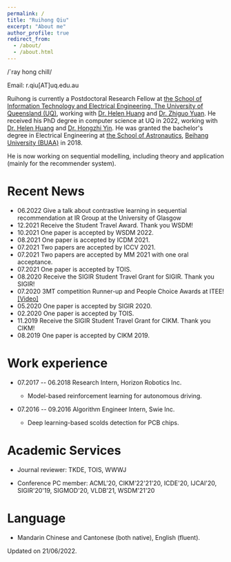 ```yaml
---
permalink: /
title: "Ruihong Qiu"
excerpt: "About me"
author_profile: true
redirect_from: 
  - /about/
  - /about.html
---
```


/`ray hong chill/

Email: r.qiu[AT]uq.edu.au

Ruihong is currently a Postdoctoral Research Fellow at <a href="https://www.itee.uq.edu.au/" target="_blank">the
School of Information Technology and Electrical Engineering, 
<a href="https://www.uq.edu.com" target="_blank"> The University of Queensland (UQ)</a>, working with <a href="http://staff.itee.uq.edu.au/huang/" target="_blank">
Dr. Helen Huang</a> and <a href="https://researchers.uq.edu.au/researcher/569" target="_blank">
Dr. Zhiguo Yuan</a>. 
He received his PhD degree in computer science at UQ in 2022, working with <a href="http://staff.itee.uq.edu.au/huang/" target="_blank">
Dr. Helen Huang</a> and <a href="https://sites.google.com/view/hongzhi-yin/home" target="_blank"> Dr.
Hongzhi Yin</a>. He was granted the bachelor's degree in Electrical Engineering
at <a href="http://www.sa.buaa.edu.cn/" target="_blank">the School of Astronautics</a>, 
<a href="http://www.buaa.edu.cn" target="_blank">
Beihang University (BUAA)</a> in 2018.

He is now working on sequential modelling,
including theory and application (mainly for the recommender system).

Recent News
=====
* 06.2022 Give a talk about contrastive learning in sequential recommendation at IR Group at the University of Glasgow
* 12.2021 Receive the Student Travel Award. Thank you WSDM!
* 10.2021 One paper is accepted by WSDM 2022.
* 08.2021 One paper is accepted by ICDM 2021.
* 07.2021 Two papers are accepted by ICCV 2021.
* 07.2021 Two papers are accepted by MM 2021 with one oral acceptance.
* 07.2021 One paper is accepted by TOIS.
* 08.2020 Receive the SIGIR Student Travel Grant for SIGIR. Thank you SIGIR!
* 07.2020 3MT competition Runner-up and People Choice Awards at ITEE! [\[Video\]](https://www.youtube.com/watch?v=zVEHeSwpHYo&t=4s)
* 05.2020 One paper is accepted by SIGIR 2020.
* 02.2020 One paper is accepted by TOIS.
* 11.2019 Receive the SIGIR Student Travel Grant for CIKM. Thank you CIKM!
* 08.2019 One paper is accepted by CIKM 2019.

Work experience
======
* 07.2017 -- 06.2018 Research Intern, Horizon Robotics Inc.
  * Model-based reinforcement learning for autonomous driving.

* 07.2016 -- 09.2016 Algorithm Engineer Intern, Swie Inc.
  * Deep learning-based scolds detection for PCB chips.
  
Academic Services
======
  
  * Journal reviewer: TKDE, TOIS, WWWJ

  * Conference PC member: ACML'20, CIKM'22'21'20, ICDE'20, IJCAI'20, SIGIR'20'19, SIGMOD'20, VLDB'21, WSDM'21'20

Language
======
* Mandarin Chinese and Cantonese (both native), English (fluent).


<a href="https://clustrmaps.com/site/19s77" style='display:none'><img src="//www.clustrmaps.com/map_v2.png?d=Tw7Q8kLeNymu7TJ95nz0DUJimmzCD4OCbzDHoJdERuY&cl=ffffff"></a>

Updated on 21/06/2022.
